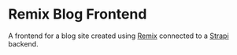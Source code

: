 # Remix Blog Frontend
A frontend for a blog site created using [Remix](https://remix.run/) connected to a [Strapi](https://strapi.io) backend.